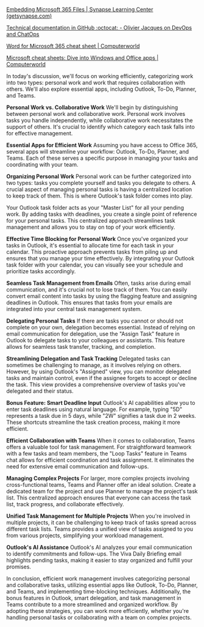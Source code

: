 [Embedding Microsoft 365 Files | Synapse Learning Center (getsynapse.com)](https://help.getsynapse.com/en/articles/4394161-embedding-microsoft-365-files)

[Technical documentation in GitHub :octocat: - Olivier Jacques on DevOps and ChatOps](https://www.olivierjacques.com/blog/technical-documentation-in-github/)

[Word for Microsoft 365 cheat sheet | Computerworld](https://www.computerworld.com/article/3445216/word-for-office-365-cheat-sheet.html)


[Microsoft cheat sheets: Dive into Windows and Office apps | Computerworld](https://www.computerworld.com/article/3199247/microsoft-cheat-sheets-dive-into-windows-and-office-apps.html)



In today's discussion, we'll focus on working efficiently, categorizing work into two types: personal work and work that requires collaboration with others. We'll also explore essential apps, including Outlook, To-Do, Planner, and Teams.

**Personal Work vs. Collaborative Work**
We'll begin by distinguishing between personal work and collaborative work. Personal work involves tasks you handle independently, while collaborative work necessitates the support of others. It's crucial to identify which category each task falls into for effective management.

**Essential Apps for Efficient Work**
Assuming you have access to Office 365, several apps will streamline your workflow: Outlook, To-Do, Planner, and Teams. Each of these serves a specific purpose in managing your tasks and coordinating with your team.

**Organizing Personal Work**
Personal work can be further categorized into two types: tasks you complete yourself and tasks you delegate to others. A crucial aspect of managing personal tasks is having a centralized location to keep track of them. This is where Outlook's task folder comes into play.

Your Outlook task folder acts as your "Master List" for all your pending work. By adding tasks with deadlines, you create a single point of reference for your personal tasks. This centralized approach streamlines task management and allows you to stay on top of your work efficiently.

**Effective Time Blocking for Personal Work**
Once you've organized your tasks in Outlook, it's essential to allocate time for each task in your calendar. This proactive approach prevents tasks from piling up and ensures that you manage your time effectively. By integrating your Outlook task folder with your calendar, you can visually see your schedule and prioritize tasks accordingly.

**Seamless Task Management from Emails**
Often, tasks arise during email communication, and it's crucial not to lose track of them. You can easily convert email content into tasks by using the flagging feature and assigning deadlines in Outlook. This ensures that tasks from your emails are integrated into your central task management system.

**Delegating Personal Tasks**
If there are tasks you cannot or should not complete on your own, delegation becomes essential. Instead of relying on email communication for delegation, use the "Assign Task" feature in Outlook to delegate tasks to your colleagues or assistants. This feature allows for seamless task transfer, tracking, and completion.

**Streamlining Delegation and Task Tracking**
Delegated tasks can sometimes be challenging to manage, as it involves relying on others. However, by using Outlook's "Assigned" view, you can monitor delegated tasks and maintain control, even if the assignee forgets to accept or decline the task. This view provides a comprehensive overview of tasks you've delegated and their status.

**Bonus Feature: Smart Deadline Input**
Outlook's AI capabilities allow you to enter task deadlines using natural language. For example, typing "5D" represents a task due in 5 days, while "2W" signifies a task due in 2 weeks. These shortcuts streamline the task creation process, making it more efficient.

**Efficient Collaboration with Teams**
When it comes to collaboration, Teams offers a valuable tool for task management. For straightforward teamwork with a few tasks and team members, the "Loop Tasks" feature in Teams chat allows for efficient coordination and task assignment. It eliminates the need for extensive email communication and follow-ups.

**Managing Complex Projects**
For larger, more complex projects involving cross-functional teams, Teams and Planner offer an ideal solution. Create a dedicated team for the project and use Planner to manage the project's task list. This centralized approach ensures that everyone can access the task list, track progress, and collaborate effectively.

**Unified Task Management for Multiple Projects**
When you're involved in multiple projects, it can be challenging to keep track of tasks spread across different task lists. Teams provides a unified view of tasks assigned to you from various projects, simplifying your workload management.

**Outlook's AI Assistance**
Outlook's AI analyzes your email communication to identify commitments and follow-ups. The Viva Daily Briefing email highlights pending tasks, making it easier to stay organized and fulfill your promises.

In conclusion, efficient work management involves categorizing personal and collaborative tasks, utilizing essential apps like Outlook, To-Do, Planner, and Teams, and implementing time-blocking techniques. Additionally, the bonus features in Outlook, smart delegation, and task management in Teams contribute to a more streamlined and organized workflow. By adopting these strategies, you can work more efficiently, whether you're handling personal tasks or collaborating with a team on complex projects.
